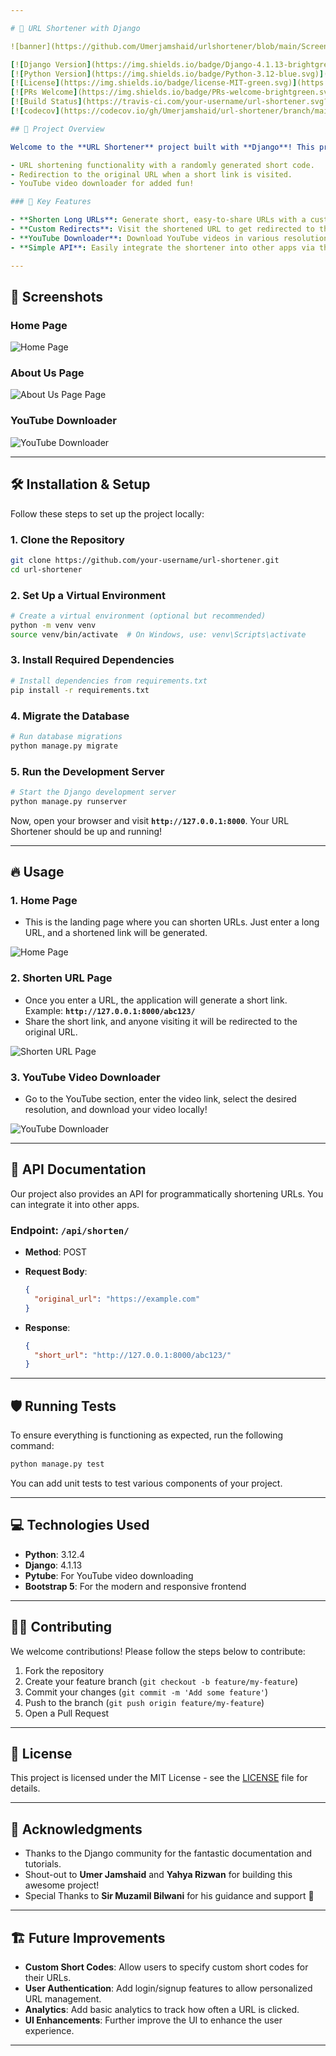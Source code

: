 ```yaml
---

# 🚀 URL Shortener with Django

![banner](https://github.com/Umerjamshaid/urlshortener/blob/main/Screenshots/catalog.jpg)

[![Django Version](https://img.shields.io/badge/Django-4.1.13-brightgreen.svg)](https://www.djangoproject.com/)
[![Python Version](https://img.shields.io/badge/Python-3.12-blue.svg)](https://www.python.org/)
[![License](https://img.shields.io/badge/license-MIT-green.svg)](https://opensource.org/licenses/MIT)
[![PRs Welcome](https://img.shields.io/badge/PRs-welcome-brightgreen.svg)](https://github.com/your-repo/url-shortener/pulls)
[![Build Status](https://travis-ci.com/your-username/url-shortener.svg?branch=main)](https://travis-ci.com/your-username/url-shortener)
[![codecov](https://codecov.io/gh/Umerjamshaid/url-shortener/branch/main/graph/badge.svg)](https://codecov.io/gh/Umerjamshaid/url-shortener)

## 🎯 Project Overview

Welcome to the **URL Shortener** project built with **Django**! This project allows users to shorten long URLs into compact, easy-to-share links, similar to popular services like **bit.ly**. The project includes:

- URL shortening functionality with a randomly generated short code.
- Redirection to the original URL when a short link is visited.
- YouTube video downloader for added fun!

### 🌟 Key Features

- **Shorten Long URLs**: Generate short, easy-to-share URLs with a custom short code.
- **Custom Redirects**: Visit the shortened URL to get redirected to the original.
- **YouTube Downloader**: Download YouTube videos in various resolutions (optional feature).
- **Simple API**: Easily integrate the shortener into other apps via the REST API.

---
```


## 📸 Screenshots

### Home Page

![Home Page](https://github.com/Umerjamshaid/urlshortener/blob/main/Screenshots/home.png)

### About Us Page

![About Us Page Page](https://github.com/Umerjamshaid/urlshortener/blob/main/Screenshots/about.png)

### YouTube Downloader

![YouTube Downloader](https://github.com/Umerjamshaid/urlshortener/blob/main/Screenshots/youtube.png)

---

## 🛠️ Installation & Setup

Follow these steps to set up the project locally:

### 1. **Clone the Repository**

```bash
git clone https://github.com/your-username/url-shortener.git
cd url-shortener
```

### 2. **Set Up a Virtual Environment**

```bash
# Create a virtual environment (optional but recommended)
python -m venv venv
source venv/bin/activate  # On Windows, use: venv\Scripts\activate
```

### 3. **Install Required Dependencies**

```bash
# Install dependencies from requirements.txt
pip install -r requirements.txt
```

### 4. **Migrate the Database**

```bash
# Run database migrations
python manage.py migrate
```

### 5. **Run the Development Server**

```bash
# Start the Django development server
python manage.py runserver
```

Now, open your browser and visit **`http://127.0.0.1:8000`**. Your URL Shortener should be up and running!

---

## 🔥 Usage

### 1. **Home Page**

- This is the landing page where you can shorten URLs. Just enter a long URL, and a shortened link will be generated.

![Home Page](https://github.com/Umerjamshaid/urlshortener/blob/main/Screenshots/home.png)

### 2. **Shorten URL Page**

- Once you enter a URL, the application will generate a short link. Example: **`http://127.0.0.1:8000/abc123/`**
- Share the short link, and anyone visiting it will be redirected to the original URL.

![Shorten URL Page](https://github.com/Umerjamshaid/urlshortener/blob/main/Screenshots/result.png)

### 3. **YouTube Video Downloader**

- Go to the YouTube section, enter the video link, select the desired resolution, and download your video locally!

![YouTube Downloader](https://github.com/Umerjamshaid/urlshortener/blob/main/Screenshots/youtube.png)

---

## 🧩 API Documentation

Our project also provides an API for programmatically shortening URLs. You can integrate it into other apps.

### **Endpoint: `/api/shorten/`**

- **Method**: POST
- **Request Body**:

  ```json
  {
    "original_url": "https://example.com"
  }
  ```

- **Response**:
  ```json
  {
    "short_url": "http://127.0.0.1:8000/abc123/"
  }
  ```

---

## 🛡️ Running Tests

To ensure everything is functioning as expected, run the following command:

```bash
python manage.py test
```

You can add unit tests to test various components of your project.

---

## 💻 Technologies Used

- **Python**: 3.12.4
- **Django**: 4.1.13
- **Pytube**: For YouTube video downloading
- **Bootstrap 5**: For the modern and responsive frontend

---

## 👨‍💻 Contributing

We welcome contributions! Please follow the steps below to contribute:

1. Fork the repository
2. Create your feature branch (`git checkout -b feature/my-feature`)
3. Commit your changes (`git commit -m 'Add some feature'`)
4. Push to the branch (`git push origin feature/my-feature`)
5. Open a Pull Request

---

## 📝 License

This project is licensed under the MIT License - see the [LICENSE](LICENSE) file for details.

---

## 🙌 Acknowledgments

- Thanks to the Django community for the fantastic documentation and tutorials.
- Shout-out to **Umer Jamshaid** and **Yahya Rizwan** for building this awesome project!
- Special Thanks to **Sir Muzamil Bilwani** for his guidance and support 🫡

---

## 🏗️ Future Improvements

- **Custom Short Codes**: Allow users to specify custom short codes for their URLs.
- **User Authentication**: Add login/signup features to allow personalized URL management.
- **Analytics**: Add basic analytics to track how often a URL is clicked.
- **UI Enhancements**: Further improve the UI to enhance the user experience.

---

